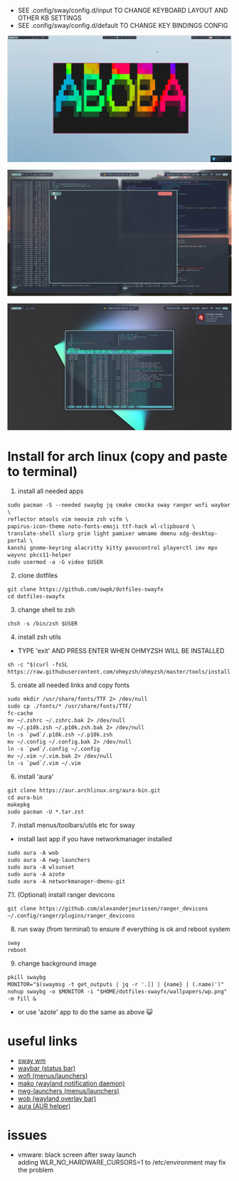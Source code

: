 - SEE .config/sway/config.d/input TO CHANGE KEYBOARD LAYOUT AND OTHER KB SETTINGS
- SEE .config/sway/config.d/default TO CHANGE KEY BINDINGS CONFIG

<p align="center">
   <img src="https://github.com/owpk/dotfiles-swayfx/blob/main/docs/sc.gif"/>
</p>
<p align="center">
   <img src="https://github.com/owpk/dotfiles-swayfx/blob/main/docs/sc.jpg"/>
</p>
<p align="center">
   <img src="https://github.com/owpk/dotfiles-swayfx/blob/main/docs/sc_wb.jpg"/>
</p>

# Install for arch linux (copy and paste to terminal)

1. install all needed apps
```
sudo pacman -S --needed swaybg jq cmake cmocka sway ranger wofi waybar \
reflector mtools vim neovim zsh vifm \
papirus-icon-theme noto-fonts-emoji ttf-hack wl-clipboard \
translate-shell slurp grim light pamixer wmname dmenu xdg-desktop-portal \
kanshi gnome-keyring alacritty kitty pavucontrol playerctl imv mpv wayvnc pkcs11-helper 
sudo usermod -a -G video $USER
```
2. clone dotfiles
```
git clone https://github.com/owpk/dotfiles-swayfx
cd dotfiles-swayfx
```
3. change shell to zsh
```
chsh -s /bin/zsh $USER
```
4. install zsh utils
- TYPE 'exit' AND PRESS ENTER WHEN OHMYZSH WILL BE INSTALLED 
```
sh -c "$(curl -fsSL https://raw.githubusercontent.com/ohmyzsh/ohmyzsh/master/tools/install.sh)"
```
5. create all needed links and copy fonts
```
sudo mkdir /usr/share/fonts/TTF 2> /dev/null
sudo cp ./fonts/* /usr/share/fonts/TTF/
fc-cache
mv ~/.zshrc ~/.zshrc.bak 2> /dev/null
mv ~/.p10k.zsh ~/.p10k.zsh.bak 2> /dev/null
ln -s `pwd`/.p10k.zsh ~/.p10k.zsh
mv ~/.config ~/.config.bak 2> /dev/null
ln -s `pwd`/.config ~/.config
mv ~/.vim ~/.vim.bak 2> /dev/null
ln -s `pwd`/.vim ~/.vim
```

6. install 'aura'

```
git clone https://aur.archlinux.org/aura-bin.git
cd aura-bin
makepkg
sudo pacman -U *.tar.zst
```

7. install menus/toolbars/utils etc for sway
 - install last app if you have networkmanager installed
```
sudo aura -A wob
sudo aura -A nwg-launchers
sudo aura -A wlsunset
sudo aura -A azote
sudo aura -A networkmanager-dmenu-git
```

7.1. (Optional) install ranger devicons
```
git clone https://github.com/alexanderjeurissen/ranger_devicons ~/.config/ranger/plugins/ranger_devicons
```
8. run sway (from terminal) to ensure if everything is ok and reboot system
```
sway
reboot
```

9. change background image 
```
pkill swaybg
MONITOR="$(swaymsg -t get_outputs | jq -r '.[] | {name} | (.name)')"
nohup swaybg -o $MONITOR -i "$HOME/dotfiles-swayfx/wallpapers/wp.png" -m fill &
```
 - or use 'azote' app to do the same as above 😺  

# useful links
- [sway wm](https://github.com/swaywm/sway)
- [waybar (status bar)](https://github.com/Alexays/Waybar)
- [wofi (menus/launchers)](https://hg.sr.ht/~scoopta/wofi)
- [mako (wayland notification daemon)](https://github.com/emersion/mako)
- [nwg-launchers (menus/launchers)](https://github.com/nwg-piotr/nwg-launchers)
- [wob (wayland overlay bar)](https://github.com/francma/wob)
- [aura (AUR helper)](https://github.com/fosskers/aura)

# issues

- vmware: black screen after sway launch   
	adding WLR_NO_HARDWARE_CURSORS=1 to /etc/environment may fix the problem

